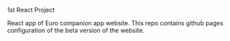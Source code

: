 1st React Project

React app of Euro companion app website. This repo contains github pages configuration of the beta version of the website.

